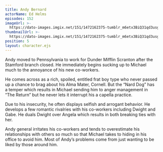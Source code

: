 ```yaml
---
title: Andy Bernard
actorName: Ed Helms
episodes: 152
imageUrl: >-
  https://dato-images.imgix.net/151/1472162375-tumblr_m6etx3BiQ31qd3usgo1_500.jpg?auto=compress%2Cformat&ch=DPR%2CWidth&fm=jpg&w=500
thumbnailUrl: >-
  https://dato-images.imgix.net/151/1472162375-tumblr_m6etx3BiQ31qd3usgo1_500.jpg?auto=compress%2Cformat&ch=DPR%2CWidth&crop=faces&fit=crop&h=200&w=200
position: 5
layout: character.ejs
---
```


Andy moved to Pennsylvania to work for Dunder Mifflin Scranton after the Stamford branch closed. He immediately begins sucking up to Michael much to the annoyance of his new co-workers.

He comes across as a rich, spoiled, entitled frat boy type who never passed up a chance to brag about his Alma Mater, Cornell. But the “Nard Dog” has a temper which results in Michael sending him to anger management in “The Return” but he never lets it interrupt his a capella practice.

Due to his insecurity, he often displays selfish and arrogant behavior. He develops a few romantic rivalries with his co-workers including Dwight and Gabe. He duals Dwight over Angela which results in both breaking ties with her.

Andy general irritates his co-workers and tends to overestimate his relationships with others so much so that Michael takes to hiding in his office to avoid him. Most of Andy’s problems come from just wanting to be liked by those around him.